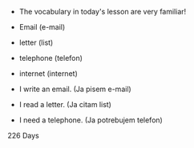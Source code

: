 * The vocabulary in today's lesson are very familiar! 

* Email (e-mail)
* letter (list)
* telephone (telefon)
* internet (internet)
* I write an email. (Ja pisem e-mail)
* I read a letter. (Ja citam list)
* I need a telephone. (Ja potrebujem telefon)

226 Days 

